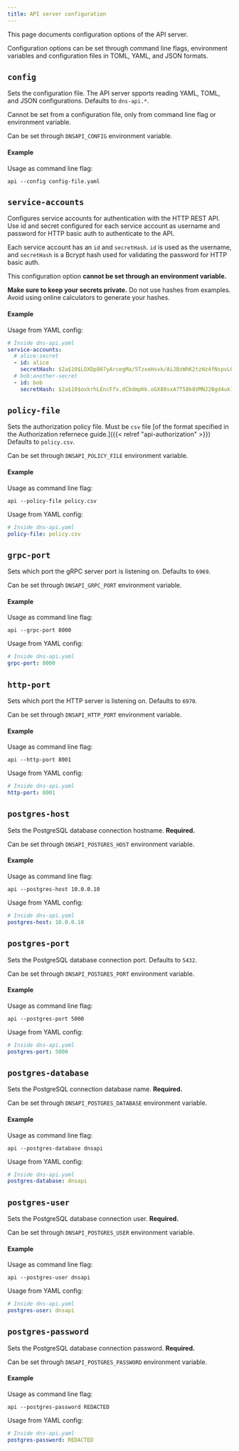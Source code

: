 ```yaml
---
title: API server configuration
---
```


This page documents configuration options of the API server.

Configuration options can be set through command line flags, environment variables and configuration files in TOML, YAML, and JSON formats.

## `config`

Sets the configuration file. The API server spports reading YAML, TOML, and JSON configurations.
Defaults to `dns-api.*`.

Cannot be set from a configuration file, only from command line flag or environment variable.

Can be set through `DNSAPI_CONFIG` environment variable.


#### Example

Usage as command line flag:

```
api --config config-file.yaml
```

## `service-accounts`

Configures service accounts for authentication with the HTTP REST API.
Use id and secret configured for each service account as username and password for HTTP basic auth to authenticate to the API.

Each service account has an `id` and `secretHash`. `id` is used as the username, and `secretHash` is a Bcrypt hash used for validating the password for HTTP basic auth.

This configuration option **cannot be set through an environment variable.**

**Make sure to keep your secrets private.**
Do not use hashes from examples.
Avoid using online calculators to generate your hashes.

#### Example

Usage from YAML config:

```yaml
# Inside dns-api.yaml
service-accounts:
  # alice:secret
  - id: alice
    secretHash: $2a$10$LOXDp867yArcegMa/5TzxeHsvk/AiJBzWhK2tzHz4fNspvLQ7kPg6
  # bob:another-secret
  - id: bob
    secretHash: $2a$10$oxkrhLEncFfx.dCbdmpKk.oGX88sxA7T58k8VMNJ2Bgd4uk17UPCq
```

## `policy-file`

Sets the authorization policy file. Must be `csv` file [of the format specified in the Authorization refernece guide.]({{< relref "api-authorization" >}})
Defaults to `policy.csv`.

Can be set through `DNSAPI_POLICY_FILE` environment variable.

#### Example

Usage as command line flag:

```
api --policy-file policy.csv
```

Usage from YAML config:

```yaml
# Inside dns-api.yaml
policy-file: policy.csv
```

## `grpc-port`

Sets which port the gRPC server port is listening on.
Defaults to `6969`.

Can be set through `DNSAPI_GRPC_PORT` environment variable.

#### Example

Usage as command line flag:

```
api --grpc-port 8000
```

Usage from YAML config:

```yaml
# Inside dns-api.yaml
grpc-port: 8000
```

## `http-port`

Sets which port the HTTP server is listening on.
Defaults to `6970`.

Can be set through `DNSAPI_HTTP_PORT` environment variable.

#### Example

Usage as command line flag:

```
api --http-port 8001
```

Usage from YAML config:

```yaml
# Inside dns-api.yaml
http-port: 8001
```

## `postgres-host`

Sets the PostgreSQL database connection hostname.
**Required.**

Can be set through `DNSAPI_POSTGRES_HOST` environment variable.

#### Example

Usage as command line flag:

```
api --postgres-host 10.0.0.10
```

Usage from YAML config:

```yaml
# Inside dns-api.yaml
postgres-host: 10.0.0.10
```

## `postgres-port`

Sets the PostgreSQL database connection port.
Defaults to `5432`.

Can be set through `DNSAPI_POSTGRES_PORT` environment variable.

#### Example

Usage as command line flag:

```
api --postgres-port 5000
```

Usage from YAML config:

```yaml
# Inside dns-api.yaml
postgres-port: 5000
```

## `postgres-database`

Sets the PostgreSQL connection database name.
**Required.**

Can be set through `DNSAPI_POSTGRES_DATABASE` environment variable.

#### Example

Usage as command line flag:

```
api --postgres-database dnsapi
```

Usage from YAML config:

```yaml
# Inside dns-api.yaml
postgres-database: dnsapi
```

## `postgres-user`

Sets the PostgreSQL database connection user.
**Required.**

Can be set through `DNSAPI_POSTGRES_USER` environment variable.

#### Example

Usage as command line flag:

```
api --postgres-user dnsapi
```

Usage from YAML config:

```yaml
# Inside dns-api.yaml
postgres-user: dnsapi
```

## `postgres-password`

Sets the PostgreSQL database connection password.
**Required.**

Can be set through `DNSAPI_POSTGRES_PASSWORD` environment variable.

#### Example

Usage as command line flag:

```
api --postgres-password REDACTED
```

Usage from YAML config:

```yaml
# Inside dns-api.yaml
postgres-password: REDACTED
```
